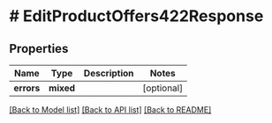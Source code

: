 # # EditProductOffers422Response

## Properties

Name | Type | Description | Notes
------------ | ------------- | ------------- | -------------
**errors** | **mixed** |  | [optional]

[[Back to Model list]](../../README.md#models) [[Back to API list]](../../README.md#endpoints) [[Back to README]](../../README.md)
